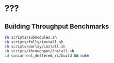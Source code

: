# ???

## Building Throughput Benchmarks
```sh
sh scripts/submodules.sh
sh scripts/folly/install.sh
sh scripts/parlay/install.sh
sh scripts/throughput/install.sh
cd concurrent_deffered_rc/build && make
```
